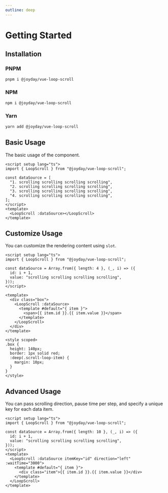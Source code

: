 ```yaml
---
outline: deep
---
```


# Getting Started

## Installation

### PNPM

```bash
pnpm i @joyday/vue-loop-scroll
```

### NPM

```bash
npm i @joyday/vue-loop-scroll
```

### Yarn

```bash
yarn add @joyday/vue-loop-scroll
```

## Basic Usage

The basic usage of the component.

```vue
<script setup lang="ts">
import { LoopScroll } from "@joyday/vue-loop-scroll";

const dataSource = [
  "1. scrolling scrolling scrolling scrolling",
  "2. scrolling scrolling scrolling scrolling",
  "3. scrolling scrolling scrolling scrolling",
  "4. scrolling scrolling scrolling scrolling",
];
</script>
<template>
  <LoopScroll :dataSource></LoopScroll>
</template>
```

## Customize Usage

You can customize the rendering content using `slot`.

```vue
<script setup lang="ts">
import { LoopScroll } from "@joyday/vue-loop-scroll";

const dataSource = Array.from({ length: 4 }, (_, i) => ({
  id: i + 1,
  value: "scrolling scrolling scrolling scrolling",
}));
</script>

<template>
  <div class="box">
    <LoopScroll :dataSource>
      <template #default="{ item }">
        <span>{{ item.id }}.{{ item.value }}</span>
      </template>
    </LoopScroll>
  </div>
</template>

<style scoped>
.box {
  height: 140px;
  border: 1px solid red;
  :deep(.scroll-loop-item) {
    margin: 10px;
  }
}
</style>
```

## Advanced Usage

You can pass scrolling direction, pause time per step, and specify a unique key for each data item.

```vue
<script setup lang="ts">
import { LoopScroll } from "@joyday/vue-loop-scroll";

const dataSource = Array.from({ length: 10 }, (_, i) => ({
  id: i + 1,
  value: "scrolling scrolling scrolling scrolling",
}));
</script>
<template>
  <LoopScroll :dataSource itemKey="id" direction="left" :waitTime="3000">
    <template #default="{ item }">
      <div class="item">{{ item.id }}.{{ item.value }}</div>
    </template>
  </LoopScroll>
</template>
```
